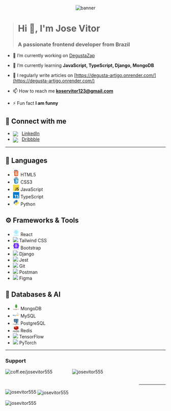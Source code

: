<p align="center">
  <img src="https://moodle.novasbe.pt/pluginfile.php/673401/course/section/73184/f2px36fy.gif" alt="banner" />
</p>

> <h1 align="left">Hi 👋, I'm Jose Vitor</h1>
> <h3 align="left">A passionate frontend developer from Brazil</h3>

- 🔭 I’m currently working on [DegustaZap](https://github.com/josevitor555/degusta_zap)

- 🌱 I’m currently learning **JavaScript, TypeScript, Django, MongoDB**

- 📝 I regularly write articles on [https://degusta-artigo.onrender.com/](https://degusta-artigo.onrender.com/)

- 📫 How to reach me **koservitor123@gmail.com**

- ⚡ Fun fact **I am funny**

## 🤝 Connect with me
<ul>
  <li>
    <img src="https://raw.githubusercontent.com/rahuldkjain/github-profile-readme-generator/master/src/images/icons/Social/linked-in-alt.svg" width="20" style="margin-right:8px; vertical-align:middle;"/>
    <a href="https://linkedin.com/in/www.linkedin.com/in/josé-vitor-sousa2003" target="_blank">
      LinkedIn
    </a>
  </li>
  <li>
    <img src="https://raw.githubusercontent.com/rahuldkjain/github-profile-readme-generator/master/src/images/icons/Social/dribbble.svg" width="20" style="margin-right:8px; vertical-align:middle;"/>
    <a href="https://dribbble.com/https://dribbble.com/kral123" target="_blank">
      Dribbble
    </a>
  </li>
</ul>
</p>

---

## 🚀 Languages
<ul>
  <li>
    <img src="https://raw.githubusercontent.com/devicons/devicon/master/icons/html5/html5-original-wordmark.svg" width="20"/> HTML5
  </li>
  <li>
    <img src="https://raw.githubusercontent.com/devicons/devicon/master/icons/css3/css3-original-wordmark.svg" width="20"/> CSS3
  </li>
  <li>
    <img src="https://raw.githubusercontent.com/devicons/devicon/master/icons/javascript/javascript-original.svg" width="20"/> JavaScript
  </li>
  <li>
    <img src="https://raw.githubusercontent.com/devicons/devicon/master/icons/typescript/typescript-original.svg" width="20"/> TypeScript
  </li>
  <li>
    <img src="https://raw.githubusercontent.com/devicons/devicon/master/icons/python/python-original.svg" width="20"/> Python
  </li>
</ul>

## ⚙️ Frameworks & Tools
<ul>
  <li><img src="https://raw.githubusercontent.com/devicons/devicon/master/icons/react/react-original-wordmark.svg" width="20"/> React</li>
  <li><img src="https://www.vectorlogo.zone/logos/tailwindcss/tailwindcss-icon.svg" width="20"/> Tailwind CSS</li>
  <li><img src="https://raw.githubusercontent.com/devicons/devicon/master/icons/bootstrap/bootstrap-plain-wordmark.svg" width="20"/> Bootstrap</li>
  <li><img src="https://cdn.worldvectorlogo.com/logos/django.svg" width="20"/> Django</li>
  <li><img src="https://www.vectorlogo.zone/logos/jestjsio/jestjsio-icon.svg" width="20"/> Jest</li>
  <li><img src="https://www.vectorlogo.zone/logos/git-scm/git-scm-icon.svg" width="20"/> Git</li>
  <li><img src="https://www.vectorlogo.zone/logos/getpostman/getpostman-icon.svg" width="20"/> Postman</li>
  <li><img src="https://www.vectorlogo.zone/logos/figma/figma-icon.svg" width="20"/> Figma</li>
</ul>

## 🧠 Databases & AI
<ul>
  <li><img src="https://raw.githubusercontent.com/devicons/devicon/master/icons/mongodb/mongodb-original-wordmark.svg" width="20"/> MongoDB</li>
  <li><img src="https://raw.githubusercontent.com/devicons/devicon/master/icons/mysql/mysql-original-wordmark.svg" width="20"/> MySQL</li>
  <li><img src="https://raw.githubusercontent.com/devicons/devicon/master/icons/postgresql/postgresql-original-wordmark.svg" width="20"/> PostgreSQL</li>
  <li><img src="https://raw.githubusercontent.com/devicons/devicon/master/icons/redis/redis-original-wordmark.svg" width="20"/> Redis</li>
  <li><img src="https://www.vectorlogo.zone/logos/tensorflow/tensorflow-icon.svg" width="20"/> TensorFlow</li>
  <li><img src="https://www.vectorlogo.zone/logos/pytorch/pytorch-icon.svg" width="20"/> PyTorch</li>
</ul>

---
<h3 align="left">Support</h3>
<p><a href="https://www.buymeacoffee.com/coff.ee/josevitor555"> <img align="left" src="https://cdn.buymeacoffee.com/buttons/v2/default-yellow.png" height="50" width="210" alt="coff.ee/josevitor555" /></a><a href="https://ko-fi.com/josevitor555"> <img align="left" src="https://cdn.ko-fi.com/cdn/kofi3.png?v=3" height="50" width="210" alt="josevitor555" /></a></p><br><br>

---
<p><img align="left" src="https://github-readme-stats.vercel.app/api/top-langs?username=josevitor555&show_icons=true&locale=en&layout=compact&theme=tokyonight" alt="josevitor555" /></p>

<p>&nbsp;<img align="center" src="https://github-readme-stats.vercel.app/api?username=josevitor555&show_icons=true&locale=en&theme=tokyonight" alt="josevitor555" /></p>

<p><img align="center" src="https://github-readme-streak-stats.herokuapp.com/?user=josevitor555&theme=tokyonight" alt="josevitor555" /></p>
